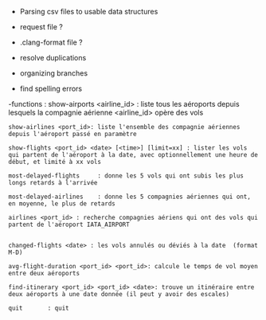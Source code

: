 - Parsing csv files to usable data structures

- request file ?

- .clang-format file ?

- resolve duplications

- organizing branches 

- find spelling errors

-functions :
	show-airports <airline_id>  : liste tous les aéroports depuis lesquels la compagnie aérienne <airline_id> opère des vols

	show-airlines <port_id>: liste l'ensemble des compagnie aériennes depuis l'aéroport passé en paramètre

	show-flights <port_id> <date> [<time>] [limit=xx] : lister les vols qui partent de l'aéroport à la date, avec optionnellement une heure de début, et limité à xx vols

	most-delayed-flights     : donne les 5 vols qui ont subis les plus longs retards à l'arrivée

	most-delayed-airlines    : donne les 5 compagnies aériennes qui ont, en moyenne, le plus de retards

	airlines <port_id> : recherche compagnies aériens qui ont des vols qui partent de l'aéroport IATA_AIRPORT


	changed-flights <date> : les vols annulés ou déviés à la date  (format M-D)

	avg-flight-duration <port_id> <port_id>: calcule le temps de vol moyen entre deux aéroports

	find-itinerary <port_id> <port_id> <date>: trouve un itinéraire entre deux aéroports à une date donnée (il peut y avoir des escales)

	quit       : quit

